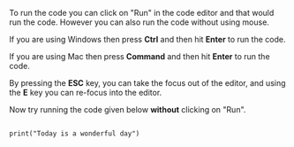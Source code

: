 To run the code you can click on "Run" in the code editor and that would run the code.
However you can also run the code without using mouse.

If you are using Windows then press **Ctrl** and then hit **Enter** to run the code.

If you are using Mac then press **Command** and then hit **Enter** to run the code.

By pressing the **ESC** key, you can take the focus out of the editor, and using the **E** key you can re-focus into the editor.

Now try running the code given below **without** clicking on "Run".

<Editor lang="python">
<code>
print("Today is a wonderful day")
</code>
</Editor>